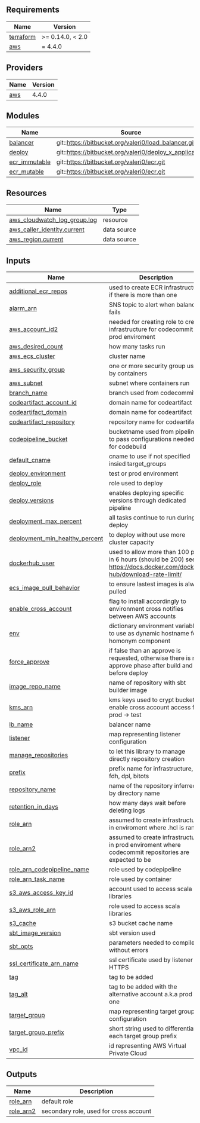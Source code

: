 ## Requirements

| Name | Version |
|------|---------|
| <a name="requirement_terraform"></a> [terraform](#requirement\_terraform) | >= 0.14.0, < 2.0 |
| <a name="requirement_aws"></a> [aws](#requirement\_aws) | = 4.4.0 |

## Providers

| Name | Version |
|------|---------|
| <a name="provider_aws"></a> [aws](#provider\_aws) | 4.4.0 |

## Modules

| Name | Source | Version |
|------|--------|---------|
| <a name="module_balancer"></a> [balancer](#module\_balancer) | git::https://bitbucket.org/valeri0/load_balancer.git// | 0.9.0 |
| <a name="module_deploy"></a> [deploy](#module\_deploy) | git::https://bitbucket.org/valeri0/deploy_x_application | 1.0.0 |
| <a name="module_ecr_immutable"></a> [ecr\_immutable](#module\_ecr\_immutable) | git::https://bitbucket.org/valeri0/ecr.git | 0.3.0 |
| <a name="module_ecr_mutable"></a> [ecr\_mutable](#module\_ecr\_mutable) | git::https://bitbucket.org/valeri0/ecr.git | 0.3.0 |

## Resources

| Name | Type |
|------|------|
| [aws_cloudwatch_log_group.log](https://registry.terraform.io/providers/hashicorp/aws/4.4.0/docs/resources/cloudwatch_log_group) | resource |
| [aws_caller_identity.current](https://registry.terraform.io/providers/hashicorp/aws/4.4.0/docs/data-sources/caller_identity) | data source |
| [aws_region.current](https://registry.terraform.io/providers/hashicorp/aws/4.4.0/docs/data-sources/region) | data source |

## Inputs

| Name | Description | Type | Default | Required |
|------|-------------|------|---------|:--------:|
| <a name="input_additional_ecr_repos"></a> [additional\_ecr\_repos](#input\_additional\_ecr\_repos) | used to create ECR infrastructure if there is more than one | `list(any)` | `[]` | no |
| <a name="input_alarm_arn"></a> [alarm\_arn](#input\_alarm\_arn) | SNS topic to alert when balancer fails | `string` | n/a | yes |
| <a name="input_aws_account_id2"></a> [aws\_account\_id2](#input\_aws\_account\_id2) | needed for creating role to create infrastructure for codecommit in prod enviroment | `string` | `"092467779203"` | no |
| <a name="input_aws_desired_count"></a> [aws\_desired\_count](#input\_aws\_desired\_count) | how many tasks run | `number` | `1` | no |
| <a name="input_aws_ecs_cluster"></a> [aws\_ecs\_cluster](#input\_aws\_ecs\_cluster) | cluster name | `string` | n/a | yes |
| <a name="input_aws_security_group"></a> [aws\_security\_group](#input\_aws\_security\_group) | one or more security group used by containers | `string` | n/a | yes |
| <a name="input_aws_subnet"></a> [aws\_subnet](#input\_aws\_subnet) | subnet where containers run | `string` | n/a | yes |
| <a name="input_branch_name"></a> [branch\_name](#input\_branch\_name) | branch used from codecommit | `string` | n/a | yes |
| <a name="input_codeartifact_account_id"></a> [codeartifact\_account\_id](#input\_codeartifact\_account\_id) | domain name for codeartifact | `string` | n/a | yes |
| <a name="input_codeartifact_domain"></a> [codeartifact\_domain](#input\_codeartifact\_domain) | domain name for codeartifact | `string` | n/a | yes |
| <a name="input_codeartifact_repository"></a> [codeartifact\_repository](#input\_codeartifact\_repository) | repository name for codeartifact | `string` | n/a | yes |
| <a name="input_codepipeline_bucket"></a> [codepipeline\_bucket](#input\_codepipeline\_bucket) | bucketname used from pipeline to pass configurations needed for codebuild | `string` | n/a | yes |
| <a name="input_default_cname"></a> [default\_cname](#input\_default\_cname) | cname to use if not specified insied target\_groups | `string` | n/a | yes |
| <a name="input_deploy_environment"></a> [deploy\_environment](#input\_deploy\_environment) | test or prod environment | `string` | n/a | yes |
| <a name="input_deploy_role"></a> [deploy\_role](#input\_deploy\_role) | role used to deploy | `string` | `"dpl-admin-role"` | no |
| <a name="input_deploy_versions"></a> [deploy\_versions](#input\_deploy\_versions) | enables deploying specific versions through dedicated pipeline | `string` | `true` | no |
| <a name="input_deployment_max_percent"></a> [deployment\_max\_percent](#input\_deployment\_max\_percent) | all tasks continue to run during deploy | `number` | `100` | no |
| <a name="input_deployment_min_healthy_percent"></a> [deployment\_min\_healthy\_percent](#input\_deployment\_min\_healthy\_percent) | to deploy without use more cluster capacity | `number` | `0` | no |
| <a name="input_dockerhub_user"></a> [dockerhub\_user](#input\_dockerhub\_user) | used to allow more than 100 pull in 6 hours (should be 200) see https://docs.docker.com/docker-hub/download-rate-limit/ | `string` | n/a | yes |
| <a name="input_ecs_image_pull_behavior"></a> [ecs\_image\_pull\_behavior](#input\_ecs\_image\_pull\_behavior) | to ensure lastest images is alway pulled | `string` | `"always"` | no |
| <a name="input_enable_cross_account"></a> [enable\_cross\_account](#input\_enable\_cross\_account) | flag to install accordingly to environment cross notifies between AWS accounts | `string` | n/a | yes |
| <a name="input_env"></a> [env](#input\_env) | dictionary environment variable to use as dynamic hostname for homonym component | `map(any)` | `{}` | no |
| <a name="input_force_approve"></a> [force\_approve](#input\_force\_approve) | if false than an approve is requested, otherwise there is no approve phase after build and before deploy | `string` | `"false"` | no |
| <a name="input_image_repo_name"></a> [image\_repo\_name](#input\_image\_repo\_name) | name of repository with sbt builder image | `string` | `"fdh-sbt"` | no |
| <a name="input_kms_arn"></a> [kms\_arn](#input\_kms\_arn) | kms keys used to crypt bucket to enable cross account access for prod -> test | `string` | `"arn:aws:kms:eu-west-1:796341525871:key/e9141a5d-f993-464d-af9e-82f5272c85f9"` | no |
| <a name="input_lb_name"></a> [lb\_name](#input\_lb\_name) | balancer name | `string` | n/a | yes |
| <a name="input_listener"></a> [listener](#input\_listener) | map representing listener configuration | `map(any)` | n/a | yes |
| <a name="input_manage_repositories"></a> [manage\_repositories](#input\_manage\_repositories) | to let this library to manage directly repository creation | `string` | `"true"` | no |
| <a name="input_prefix"></a> [prefix](#input\_prefix) | prefix name for infrastructure, ex. fdh, dpl, bitots | `string` | n/a | yes |
| <a name="input_repository_name"></a> [repository\_name](#input\_repository\_name) | name of the repository inferred by directory name | `string` | n/a | yes |
| <a name="input_retention_in_days"></a> [retention\_in\_days](#input\_retention\_in\_days) | how many days wait before deleting logs | `number` | `30` | no |
| <a name="input_role_arn"></a> [role\_arn](#input\_role\_arn) | assumed to create infrastructure in enviroment where .hcl is ran | `string` | n/a | yes |
| <a name="input_role_arn2"></a> [role\_arn2](#input\_role\_arn2) | assumed to create infrastructure in prod enviroment where codecommit repositories are expected to be | `string` | `"arn:aws:iam::092467779203:role/dpl-admin-role"` | no |
| <a name="input_role_arn_codepipeline_name"></a> [role\_arn\_codepipeline\_name](#input\_role\_arn\_codepipeline\_name) | role used by codepipeline | `string` | n/a | yes |
| <a name="input_role_arn_task_name"></a> [role\_arn\_task\_name](#input\_role\_arn\_task\_name) | role used by container | `string` | `"dpl-task-role"` | no |
| <a name="input_s3_aws_access_key_id"></a> [s3\_aws\_access\_key\_id](#input\_s3\_aws\_access\_key\_id) | account used to access scala libraries | `string` | `"AKIAQRJF3PUJGXL5OJLD"` | no |
| <a name="input_s3_aws_role_arn"></a> [s3\_aws\_role\_arn](#input\_s3\_aws\_role\_arn) | role used to access scala libraries | `string` | `"arn:aws:iam::092467779203:role/FDH-Repository-Role"` | no |
| <a name="input_s3_cache"></a> [s3\_cache](#input\_s3\_cache) | s3 bucket cache name | `string` | n/a | yes |
| <a name="input_sbt_image_version"></a> [sbt\_image\_version](#input\_sbt\_image\_version) | sbt version used | `string` | `"0.1"` | no |
| <a name="input_sbt_opts"></a> [sbt\_opts](#input\_sbt\_opts) | parameters needed to compile without errors | `string` | `"-XX:+CMSClassUnloadingEnabled -Xmx2G -Xss8M"` | no |
| <a name="input_ssl_certificate_arn_name"></a> [ssl\_certificate\_arn\_name](#input\_ssl\_certificate\_arn\_name) | ssl certificate used by  listener if HTTPS | `string` | `""` | no |
| <a name="input_tag"></a> [tag](#input\_tag) | tag to be added | `map(any)` | `{}` | no |
| <a name="input_tag_alt"></a> [tag\_alt](#input\_tag\_alt) | tag to be added with the alternative account a.k.a prod one | `map(any)` | `{}` | no |
| <a name="input_target_group"></a> [target\_group](#input\_target\_group) | map representing target group configuration | `map(any)` | n/a | yes |
| <a name="input_target_group_prefix"></a> [target\_group\_prefix](#input\_target\_group\_prefix) | short string used to differentiate each target group prefix | `string` | n/a | yes |
| <a name="input_vpc_id"></a> [vpc\_id](#input\_vpc\_id) | id representing AWS Virtual Private Cloud | `string` | n/a | yes |

## Outputs

| Name | Description |
|------|-------------|
| <a name="output_role_arn"></a> [role\_arn](#output\_role\_arn) | default role |
| <a name="output_role_arn2"></a> [role\_arn2](#output\_role\_arn2) | secondary role, used for cross account |
